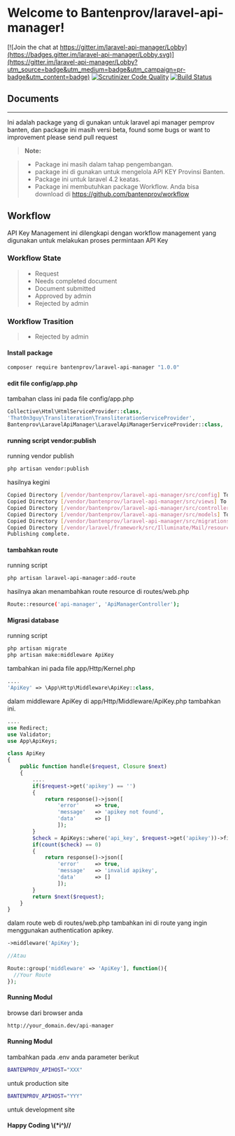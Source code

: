 # Welcome to Bantenprov/laravel-api-manager!

[![Join the chat at https://gitter.im/laravel-api-manager/Lobby](https://badges.gitter.im/laravel-api-manager/Lobby.svg)](https://gitter.im/laravel-api-manager/Lobby?utm_source=badge&utm_medium=badge&utm_campaign=pr-badge&utm_content=badge)
[![Scrutinizer Code Quality](https://scrutinizer-ci.com/g/bantenprov/laravel-api-manager/badges/quality-score.png?b=master)](https://scrutinizer-ci.com/g/bantenprov/laravel-api-manager/?branch=master)
[![Build Status](https://scrutinizer-ci.com/g/bantenprov/laravel-api-manager/badges/build.png?b=master)](https://scrutinizer-ci.com/g/bantenprov/laravel-api-manager/build-status/master)

## Documents
-------------

Ini adalah package yang di gunakan untuk laravel api manager pemprov banten, dan package ini masih versi beta, found some bugs or want to improvement please send pull request

> **Note:**

> - Package ini masih dalam tahap pengembangan.
> - package ini di gunakan untuk mengelola API KEY Provinsi Banten.
> - Package ini untuk laravel 4.2 keatas.
> - Package ini membutuhkan package Workflow. Anda bisa download di https://github.com/bantenprov/workflow

## Workflow
API Key Management ini dilengkapi dengan workflow management yang digunakan untuk melakukan proses permintaan API Key

### Workflow State
> - Request
> - Needs completed document
> - Document submitted
> - Approved by admin
> - Rejected by admin

### Workflow Trasition
> - Rejected by admin

#### <i class="icon-file"></i> Install package

```sh
composer require bantenprov/laravel-api-manager "1.0.0"
```
#### <i class="icon-file"></i> edit file config/app.php

tambahan class ini pada file config/app.php
```php
Collective\Html\HtmlServiceProvider::class,
'That0n3guy\Transliteration\TransliterationServiceProvider',
Bantenprov\LaravelApiManager\LaravelApiManagerServiceProvider::class,
```

#### <i class="icon-file"></i> running script vendor:publish

running vendor publish
```sh
php artisan vendor:publish
```

hasilnya kegini
```sh
Copied Directory [/vendor/bantenprov/laravel-api-manager/src/config] To [/config]
Copied Directory [/vendor/bantenprov/laravel-api-manager/src/views] To [/resources/views/api_manager]
Copied Directory [/vendor/bantenprov/laravel-api-manager/src/controller] To [/app/Http/Controllers]
Copied Directory [/vendor/bantenprov/laravel-api-manager/src/models] To [/app]
Copied Directory [/vendor/bantenprov/laravel-api-manager/src/migrations] To [/database/migrations]
Copied Directory [/vendor/laravel/framework/src/Illuminate/Mail/resources/views] To [/resources/views/vendor/mail]
Publishing complete.
```
#### <i class="icon-file"></i> tambahkan route

running script
```sh
php artisan laravel-api-manager:add-route
```

hasilnya akan menambahkan route resource di routes/web.php
```sh
Route::resource('api-manager', 'ApiManagerController');
```

#### <i class="icon-file"></i> Migrasi database

running script
```sh
php artisan migrate
php artisan make:middleware ApiKey
```

tambahkan ini pada file app/Http/Kernel.php
```php
....
'ApiKey' => \App\Http\Middleware\ApiKey::class,
```

dalam middleware ApiKey di app/Http/Middleware/ApiKey.php tambahkan ini.
```php
....
use Redirect;
use Validator;
use App\ApiKeys;

class ApiKey
{
    public function handle($request, Closure $next)
    {
        ....
        if($request->get('apikey') == '')
        {
            return response()->json([
                'error'     => true,
                'message'   => 'apikey not found',
                'data'      => []
                ]);
        }
        $check = ApiKeys::where('api_key', $request->get('apikey'))->first();
        if(count($check) == 0)
        {
            return response()->json([
                'error'     => true,
                'message'   => 'invalid apikey',
                'data'      => []
                ]);
        }
        return $next($request);
    }
}
```

dalam route web di routes/web.php tambahkan ini di route yang ingin menggunakan authentication apikey.
```php
->middleware('ApiKey');

//Atau

Route::group('middleware' => 'ApiKey'], function(){
  //Your Route
});
```

#### <i class="icon-file"></i> Running Modul

browse dari browser anda
```sh
http://your_domain.dev/api-manager
```
#### <i class="icon-file"></i> Running Modul

tambahkan pada .env anda parameter berikut
```sh
BANTENPROV_APIHOST="XXX"
```
untuk production site
```sh
BANTENPROV_APIHOST="YYY"
```
untuk development site
#### <i class="icon-file"></i> Happy Coding  \\(*i^)//
